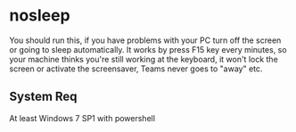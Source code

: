 # nosleep
You should run this, if you have problems with your PC turn off the screen or going to sleep automatically. It works by press F15 key every minutes, so your machine thinks you're still working at the keyboard, it won't lock the screen or activate the screensaver, Teams never goes to "away" etc.

## System Req
At least Windows 7 SP1 with powershell

